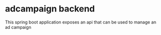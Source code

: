 # adcampaign backend
This spring boot application exposes an api that can be used to manage an ad campaign
